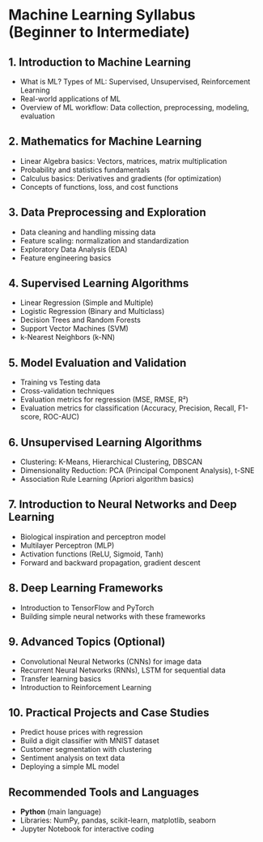 # Machine Learning Syllabus (Beginner to Intermediate)

## 1. Introduction to Machine Learning
- What is ML? Types of ML: Supervised, Unsupervised, Reinforcement Learning
- Real-world applications of ML
- Overview of ML workflow: Data collection, preprocessing, modeling, evaluation

## 2. Mathematics for Machine Learning
- Linear Algebra basics: Vectors, matrices, matrix multiplication
- Probability and statistics fundamentals
- Calculus basics: Derivatives and gradients (for optimization)
- Concepts of functions, loss, and cost functions

## 3. Data Preprocessing and Exploration
- Data cleaning and handling missing data
- Feature scaling: normalization and standardization
- Exploratory Data Analysis (EDA)
- Feature engineering basics

## 4. Supervised Learning Algorithms
- Linear Regression (Simple and Multiple)
- Logistic Regression (Binary and Multiclass)
- Decision Trees and Random Forests
- Support Vector Machines (SVM)
- k-Nearest Neighbors (k-NN)

## 5. Model Evaluation and Validation
- Training vs Testing data
- Cross-validation techniques
- Evaluation metrics for regression (MSE, RMSE, R²)
- Evaluation metrics for classification (Accuracy, Precision, Recall, F1-score, ROC-AUC)

## 6. Unsupervised Learning Algorithms
- Clustering: K-Means, Hierarchical Clustering, DBSCAN
- Dimensionality Reduction: PCA (Principal Component Analysis), t-SNE
- Association Rule Learning (Apriori algorithm basics)

## 7. Introduction to Neural Networks and Deep Learning
- Biological inspiration and perceptron model
- Multilayer Perceptron (MLP)
- Activation functions (ReLU, Sigmoid, Tanh)
- Forward and backward propagation, gradient descent

## 8. Deep Learning Frameworks
- Introduction to TensorFlow and PyTorch
- Building simple neural networks with these frameworks

## 9. Advanced Topics (Optional)
- Convolutional Neural Networks (CNNs) for image data
- Recurrent Neural Networks (RNNs), LSTM for sequential data
- Transfer learning basics
- Introduction to Reinforcement Learning

## 10. Practical Projects and Case Studies
- Predict house prices with regression
- Build a digit classifier with MNIST dataset
- Customer segmentation with clustering
- Sentiment analysis on text data
- Deploying a simple ML model

## Recommended Tools and Languages
- **Python** (main language)
- Libraries: NumPy, pandas, scikit-learn, matplotlib, seaborn
- Jupyter Notebook for interactive coding
